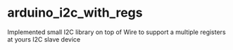# arduino_i2c_with_regs
Implemented small I2C library on top of Wire to support a multiple registers at yours I2C slave device
